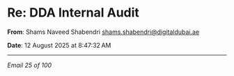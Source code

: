 # Re: DDA Internal Audit

**From**: Shams Naveed Shabendri <shams.shabendri@digitaldubai.ae>

**Date**: 12 August 2025 at 8:47:32 AM

---

*Email 25 of 100*

